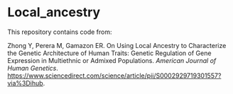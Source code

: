 # Local_ancestry


This repository contains code from:

Zhong Y, Perera M, Gamazon ER. On Using Local Ancestry to Characterize the Genetic Architecture of Human Traits: Genetic Regulation of Gene Expression in Multiethnic or Admixed Populations. <i>American Journal of Human Genetics</i>. https://www.sciencedirect.com/science/article/pii/S0002929719301557?via%3Dihub. 

